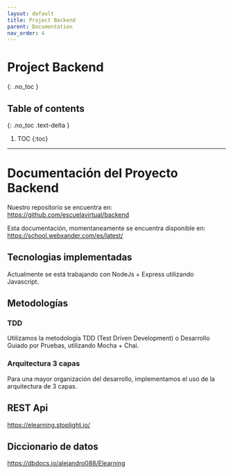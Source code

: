 ```yaml
---
layout: default
title: Project Backend
parent: Documentation
nav_order: 4
---
```


# Project Backend
{: .no_toc }

## Table of contents
{: .no_toc .text-delta }

1. TOC
{:toc}

---

# Documentación del Proyecto Backend

Nuestro repositorio se encuentra en: 
https://github.com/escuelavirtual/backend

Esta documentación, momentaneamente se encuentra disponible en:
https://school.webxander.com/es/latest/

## Tecnologias implementadas

Actualmente se está trabajando con NodeJs + Express utilizando Javascript.

## Metodologías

### TDD
Utilizamos la metodología TDD (Test Driven Development) o Desarrollo Guiado por Pruebas, utilizando Mocha + Chai.

### Arquitectura 3 capas

Para una mayor organización del desarrollo, implementamos el uso de la arquitectura de 3 capas.

## REST Api 

https://elearning.stoplight.io/

## Diccionario de datos

https://dbdocs.io/alejandro088/Elearning
